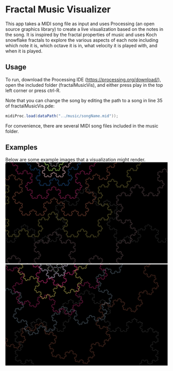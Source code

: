 # Fractal Music Visualizer

This app takes a MIDI song file as input and uses Processing (an open source graphics library) to create a live visualization based on the notes in the song. It is inspired by the fractal properties of music and uses Koch snowflake fractals to explore the various aspects of each note including which note it is, which octave it is in, what velocity it is played with, and when it is played.

## Usage

To run, download the Processing IDE (https://processing.org/download/), open the included folder (fractalMusicVis), and either press play in the top left corner or press ctrl-R.

Note that you can change the song by editing the path to a song in line 35 of fractalMusicVis.pde:

```java
midiProc.load(dataPath("../music/songName.mid"));
```

For convenience, there are several MIDI song files included in the music folder.

## Examples

Below are some example images that a visualization might render.
![Example image 1](exampleImages/example1.png)
![Example image 2](exampleImages/example2.png)
